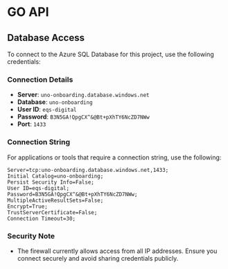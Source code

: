 # GO API

## Database Access

To connect to the Azure SQL Database for this project, use the following credentials:

### **Connection Details**
- **Server**: `uno-onboarding.database.windows.net`
- **Database**: `uno-onboarding`
- **User ID**: `eqs-digital`
- **Password**: `B3N5GA!QpgCX^&@Bt+pXhTY6NcZD7NWw`
- **Port**: `1433`

### **Connection String**
For applications or tools that require a connection string, use the following:

```plaintext
Server=tcp:uno-onboarding.database.windows.net,1433;
Initial Catalog=uno-onboarding;
Persist Security Info=False;
User ID=eqs-digital;
Password=B3N5GA!QpgCX^&@Bt+pXhTY6NcZD7NWw;
MultipleActiveResultSets=False;
Encrypt=True;
TrustServerCertificate=False;
Connection Timeout=30;
```

### **Security Note**
- The firewall currently allows access from all IP addresses. Ensure you connect securely and avoid sharing credentials publicly.


